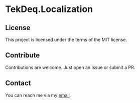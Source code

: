 # TekDeq.Localization 

## License
This project is licensed under the terms of the MIT license.

## Contribute
Contributions are welcome. Just open an Issue or submit a PR. 

## Contact
You can reach me via my [email](mailto://semack@gmail.com).

